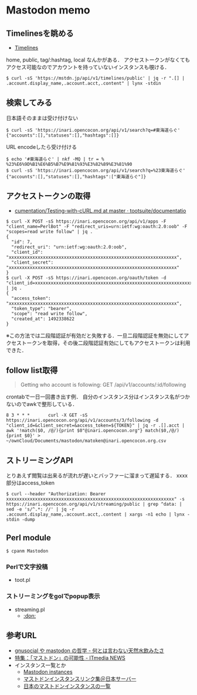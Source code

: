 # Mastodon memo

## Timelinesを眺める

* [Timelines](https://github.com/tootsuite/documentation/blob/master/Using-the-API/API.md#timelines)

home, public, tag/:hashtag, local なんかがある．
アクセストークンがなくてもアクセス可能なのでアカウントを持っていないインスタンスも覗ける．

```
$ curl -sS 'https://mstdn.jp/api/v1/timelines/public' | jq -r ".[] | .account.display_name,.account.acct,.content" | lynx -stdin
```

## 検索してみる

日本語そのままは受け付けない

```
$ curl -sS 'https://inari.opencocon.org/api/v1/search?q=#東海道らぐ'
{"accounts":[],"statuses":[],"hashtags":[]}
```

URL encodeしたら受け付ける

```
$ echo '#東海道らぐ' | nkf -MQ | tr = %
%23%E6%9D%B1%E6%B5%B7%E9%81%93%E3%82%89%E3%81%90
$ curl -sS 'https://inari.opencocon.org/api/v1/search?q=%23東海道らぐ'
{"accounts":[],"statuses":[],"hashtags":["東海道らぐ"]}
```


## アクセストークンの取得

* [cumentation/Testing-with-cURL.md at master · tootsuite/documentatio](https://github.com/tootsuite/documentation/blob/master/Using-the-API/Testing-with-cURL.md)

```
$ curl -X POST -sS https://inari.opencocon.org/api/v1/apps -F "client_name=PerlBot" -F "redirect_uris=urn:ietf:wg:oauth:2.0:oob" -F "scopes=read write follow" | jq .
{
  "id": 7,
  "redirect_uri": "urn:ietf:wg:oauth:2.0:oob",
  "client_id": "xxxxxxxxxxxxxxxxxxxxxxxxxxxxxxxxxxxxxxxxxxxxxxxxxxxxxxxxxxxxxxxx",
  "client_secret": "xxxxxxxxxxxxxxxxxxxxxxxxxxxxxxxxxxxxxxxxxxxxxxxxxxxxxxxxxxxxxxxx"
}
$ curl -X POST -sS https://inari.opencocon.org/oauth/token -d "client_id=xxxxxxxxxxxxxxxxxxxxxxxxxxxxxxxxxxxxxxxxxxxxxxxxxxxxxxxxxxxxxxxx&client_secret=xxxxxxxxxxxxxxxxxxxxxxxxxxxxxxxxxxxxxxxxxxxxxxxxxxxxxxxxxxxxxxxx&grant_type=password&username=matoken@example.org&password=${MASTODONPASSWORD}&scope=read%20write%20follow" | jq .
{
  "access_token": "xxxxxxxxxxxxxxxxxxxxxxxxxxxxxxxxxxxxxxxxxxxxxxxxxxxxxxxxxxxxxxxx",
  "token_type": "bearer",
  "scope": "read write follow",
  "created_at": 1492338622
}
```

※この方法では二段階認証が有効だと失敗する．一旦二段階認証を無効にしてアクセストークンを取得，その後二段階認証有効にしてもアクセストークンは利用できた．

## follow list取得

> Getting who account is following:
GET /api/v1/accounts/:id/following

crontabで一日一回書き出す例．
自分のインスタンス分はインスタンス名がつかないのでawkで整形している．

```
8 3 * * *       curl -X GET -sS https://inari.opencocon.org/api/v1/accounts/3/following -d "client_id=&client_secret=&access_token=${TOKEN}" | jq -r .[].acct | awk '!match($0, /@/){print $0"@inari.opencocon.org"} match($0,/@/){print $0}' > ~/ownCloud/Documents/mastodon/matoken@inari.opencocon.org.csv
```

## ストリーミングAPI

とりあえず閲覧は出来るが流れが遅いとバッファーに溜まって遅延する．
xxxx部分はaccess_token

```
$ curl --header "Authorization: Bearer xxxxxxxxxxxxxxxxxxxxxxxxxxxxxxxxxxxxxxxxxxxxxxxxxxxxxxxxxxxxxxxx" -s https://inari.opencocon.org/api/v1/streaming/public | grep ^data: | sed -e 's/^.*: //' | jq -r .account.display_name,.account.acct,.content | xargs -n1 echo | lynx -stdin -dump
```

## Perl module

```
$ cpanm Mastodon
```

### Perlで文字投稿

* toot.pl


### ストリーミングをgolでpopup表示

* streaming.pl
  * [:don:](https://mstdn.maud.io/@matoken/104962 ":don:")

## 参考URL

* [gnusocial や mastodon の哲学 - 何とは言わない天然水飲みたさ](https://blog.cardina1.red/2017/04/13/federated-social-web/ "gnusocial や mastodon の哲学 - 何とは言わない天然水飲みたさ")
* [特集：「マストドン」の可能性 - ITmedia NEWS](http://www.itmedia.co.jp/news/subtop/features/topics/mastodon.html "特集：「マストドン」の可能性 - ITmedia NEWS")
* インスタンス一覧とか
  * [Mastodon instances](https://instances.mastodon.xyz/list "Mastodon instances")
  * [マストドンインスタンスリンク集＠日本サーバー](http://shimaguni.symphonic-net.com/mstdn/ "マストドンインスタンスリンク集＠日本サーバー")
  * [日本のマストドンインスタンスの一覧](http://k52.org/mastodon/ "日本のマストドンインスタンスの一覧")
